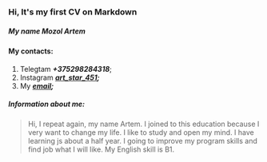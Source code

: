 ### Hi, It's my first CV on Markdown
##### __My name Mozol Artem__
#### My contacts:
1. Telegtam ___+375298284318___;
2. Instagram ___[art_star_451](https://www.instagram.com/art_star_451/);___
3. My ___[email](https://e.mail.ru/inbox/?back=1);___
##### Information about me: 
> Hi, I repeat again, my name Artem. I joined to this education because I very want to change my life. I like to study and open my mind. I have learning js about a half year. I going to improve my program skills and find job what I will like. My English skill is B1.